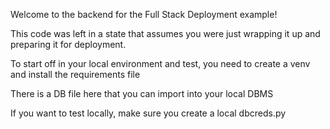 Welcome to the backend for the Full Stack Deployment example!

This code was left in a state that assumes you were just wrapping it up and preparing it for deployment.

To start off in your local environment and test, you need to create a venv and install the requirements file

There is a DB file here that you can import into your local DBMS

If you want to test locally, make sure you create a local dbcreds.py


